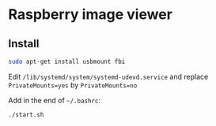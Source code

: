 # Raspberry image viewer

## Install

```bash
sudo apt-get install usbmount fbi
```

Edit `/lib/systemd/system/systemd-udevd.service` and replace `PrivateMounts=yes` by `PrivateMounts=no`

Add in the end of `~/.bashrc`:
```bash
./start.sh
```
